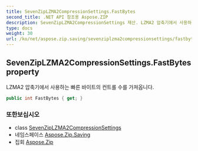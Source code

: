 ```yaml
---
title: SevenZipLZMA2CompressionSettings.FastBytes
second_title: .NET API 참조용 Aspose.ZIP
description: SevenZipLZMA2CompressionSettings 재산. LZMA2 압축기에서 사용하는 빠른 바이트의 컨트롤 수를 가져옵니다.
type: docs
weight: 30
url: /ko/net/aspose.zip.saving/sevenziplzma2compressionsettings/fastbytes/
---
```

## SevenZipLZMA2CompressionSettings.FastBytes property

LZMA2 압축기에서 사용하는 빠른 바이트의 컨트롤 수를 가져옵니다.

```csharp
public int FastBytes { get; }
```

### 또한보십시오

* class [SevenZipLZMA2CompressionSettings](../)
* 네임스페이스 [Aspose.Zip.Saving](../../sevenziplzma2compressionsettings/)
* 집회 [Aspose.Zip](../../../)



